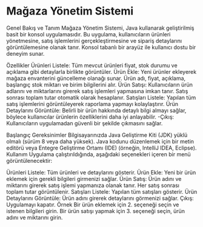 # Mağaza Yönetim Sistemi
Genel Bakış ve Tanım
Mağaza Yönetim Sistemi, Java kullanarak geliştirilmiş basit bir konsol uygulamasıdır. Bu uygulama, kullanıcıların ürünleri yönetmesine, satış işlemlerini gerçekleştirmesine ve sipariş detaylarını görüntülemesine olanak tanır. Konsol tabanlı bir arayüz ile kullanıcı dostu bir deneyim sunar.

Özellikler
Ürünleri Listele: Tüm mevcut ürünleri fiyat, stok durumu ve açıklama gibi detaylarla birlikte görüntüler.
Ürün Ekle: Yeni ürünler ekleyerek mağaza envanterini güncelleme olanağı sunar. Ürün adı, fiyat, açıklama, başlangıç stok miktarı ve birim bilgilerini alır.
Ürün Satışı: Kullanıcıların ürün adlarını ve miktarlarını girerek satış işlemleri yapmasına imkan tanır. Satış sonrası toplam tutar otomatik olarak hesaplanır.
Satışları Listele: Yapılan tüm satış işlemlerini görüntüleyerek raporlama yapmayı kolaylaştırır.
Ürün Detaylarını Görüntüle: Belirli bir ürün hakkında detaylı bilgi almayı sağlar, böylece kullanıcılar ürünlerin özelliklerini daha iyi anlayabilir.
-Çıkış: Kullanıcıların uygulamadan güvenli bir şekilde çıkmasını sağlar.

Başlangıç
Gereksinimler
Bilgisayarınızda Java Geliştirme Kiti (JDK) yüklü olmalı (sürüm 8 veya daha yüksek).
Java kodunu düzenlemek için bir metin editörü veya Entegre Geliştirme Ortamı (IDE) (örneğin, IntelliJ IDEA, Eclipse).
Kullanım
Uygulama çalıştırıldığında, aşağıdaki seçenekleri içeren bir menü görüntülenecektir:

Ürünleri Listele: Tüm ürünleri ve detaylarını gösterir.
Ürün Ekle: Yeni bir ürün eklemek için gerekli bilgileri girmenizi sağlar.
Ürün Satış: Ürün adını ve miktarını girerek satış işlemi yapmanıza olanak tanır. Her satış sonrası toplam tutar görüntülenir.
Satışları Listele: Yapılan tüm satışları gösterir.
Ürün Detaylarını Görüntüle: Ürün adını girerek detaylarını görmenizi sağlar.
Çıkış: Uygulamayı kapatır.
Örnek
Bir ürün eklemek için 2. seçeneği seçin ve istenen bilgileri girin.
Bir ürün satışı yapmak için 3. seçeneği seçin, ürün adını ve miktarını girin.

